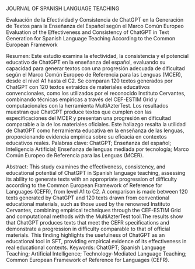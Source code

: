 JOURNAL OF SPANISH LANGUAGE TEACHING

Evaluación de la Efectividad y Consistencia de ChatGPT en la Generación de Textos para la Enseñanza del Español según el Marco Común Europeo
Evaluation of the Effectiveness and Consistency of ChatGPT in Text Generation for Spanish Language Teaching According to the Common European Framework

Resumen: 
Este estudio examina la efectividad, la consistencia y el potencial educativo de ChatGPT en la enseñanza del español, evaluando su capacidad para generar textos con una progresión adecuada de dificultad según el Marco Común Europeo de Referencia para las Lenguas (MCER), desde el nivel A1 hasta el C2. Se comparan 120 textos generados por ChatGPT con 120 textos extraídos de materiales educativos convencionales, como los utilizados por el reconocido Instituto Cervantes, combinando técnicas empíricas a través del CEF-ESTIM Grid y computacionales con la herramienta MultiAzterTest. Los resultados muestran que ChatGPT produce textos que cumplen con las especificaciones del MCER y presentan una progresión en dificultad comparable a la de los materiales oficiales. Este hallazgo resalta la utilidad de ChatGPT como herramienta educativa en la enseñanza de  las lenguas, proporcionando evidencia empírica sobre su eficacia en contextos educativos reales. 
Palabras clave: ChatGPT; Enseñanza del español; Inteligencia Artificial; Enseñanza de lenguas mediada por tecnología; Marco Común Europeo de Referencia para las Lenguas (MCER).

Abstract: 
This study examines the effectiveness, consistency, and educational potential of ChatGPT in Spanish language teaching, assessing its ability to generate texts with an appropriate progression of difficulty according to the Common European Framework of Reference for Languages (CEFR), from level A1 to C2. A comparison is made between 120 texts generated by ChatGPT and 120 texts drawn from conventional educational materials, such as those used by the renowned Instituto Cervantes, combining empirical techniques through the CEF-ESTIM Grid and computational methods with the MultiAzterTest tool.The results show that ChatGPT produces texts that meet the CEFR specifications and demonstrate a progression in difficulty comparable to that of official materials. This finding highlights the usefulness of ChatGPT as an educational tool in SFT, providing empirical evidence of its effectiveness in real educational contexts.
Keywords: ChatGPT; Spanish Language Teaching; Artificial Intelligence; Technology-Mediated Language Teaching; Common European Framework of Reference for Languages (CEFR).

